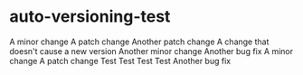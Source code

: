 # auto-versioning-test

A minor change
A patch change
Another patch change
A change that doesn't cause a new version
Another minor change
Another bug fix
A minor change
A patch change
Test
Test
Test
Test
Another bug fix
